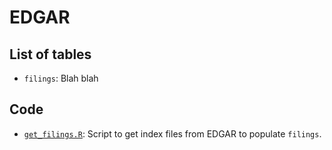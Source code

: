 # EDGAR

## List of tables

- `filings`: Blah blah


## Code

- [`get_filings.R`](https://github.com/iangow-public/edgar/blob/master/get_filings.R): Script to get index files from EDGAR to populate `filings`.
